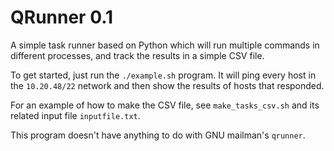# QRunner 0.1

A simple task runner based on Python which will run multiple commands
in different processes, and track the results in a simple CSV file.

To get started, just run the `./example.sh` program. It will ping
every host in the `10.20.48/22` network and then show the results of
hosts that responded.

For an example of how to make the CSV file, see `make_tasks_csv.sh`
and its related input file `inputfile.txt`.

This program doesn't have anything to do with GNU mailman's `qrunner`.
